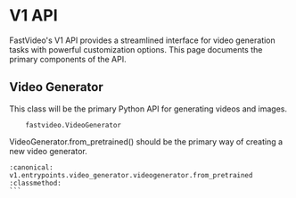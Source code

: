 # V1 API

FastVideo's V1 API provides a streamlined interface for video generation tasks with powerful customization options. This page documents the primary components of the API.

## Video Generator

This class will be the primary Python API for generating videos and images.

```{autodoc2-summary}
    fastvideo.VideoGenerator
```

VideoGenerator.from_pretrained() should be the primary way of creating a new video generator.

````{py:method} from_pretrained(model_path: str, device: typing.optional[str] = none, torch_dtype: typing.optional[torch.dtype] = none, pipeline_config: typing.optional[typing.union[str | fastvideo.v1.configs.pipelines.pipelineconfig]] = none, **kwargs) -> v1.entrypoints.video_generator.videogenerator
:canonical: v1.entrypoints.video_generator.videogenerator.from_pretrained
:classmethod:
```
